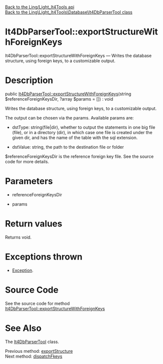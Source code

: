 [Back to the Ling/Light_It4Tools api](https://github.com/lingtalfi/Light_It4Tools/blob/master/doc/api/Ling/Light_It4Tools.md)<br>
[Back to the Ling\Light_It4Tools\Database\It4DbParserTool class](https://github.com/lingtalfi/Light_It4Tools/blob/master/doc/api/Ling/Light_It4Tools/Database/It4DbParserTool.md)


It4DbParserTool::exportStructureWithForeignKeys
================



It4DbParserTool::exportStructureWithForeignKeys — Writes the database structure, using foreign keys, to a customizable output.




Description
================


public [It4DbParserTool::exportStructureWithForeignKeys](https://github.com/lingtalfi/Light_It4Tools/blob/master/doc/api/Ling/Light_It4Tools/Database/It4DbParserTool/exportStructureWithForeignKeys.md)(string $referenceForeignKeysDir, ?array $params = []) : void




Writes the database structure, using foreign keys, to a customizable output.

The output can be chosen via the params.
Available params are:

- dstType: string(file|dir), whether to output the statements in one big file (file),
     or in a directory (dir), in which case one file is created under the given dir, and has the name of
     the table with the sql extension.

- dstValue: string, the path to the destination file or folder



$referenceForeignKeysDir is the reference foreign key file.
See the source code for more details.




Parameters
================


- referenceForeignKeysDir

    

- params

    


Return values
================

Returns void.


Exceptions thrown
================

- [Exception](http://php.net/manual/en/class.exception.php).&nbsp;







Source Code
===========
See the source code for method [It4DbParserTool::exportStructureWithForeignKeys](https://github.com/lingtalfi/Light_It4Tools/blob/master/Database/It4DbParserTool.php#L113-L189)


See Also
================

The [It4DbParserTool](https://github.com/lingtalfi/Light_It4Tools/blob/master/doc/api/Ling/Light_It4Tools/Database/It4DbParserTool.md) class.

Previous method: [exportStructure](https://github.com/lingtalfi/Light_It4Tools/blob/master/doc/api/Ling/Light_It4Tools/Database/It4DbParserTool/exportStructure.md)<br>Next method: [dispatchFkeys](https://github.com/lingtalfi/Light_It4Tools/blob/master/doc/api/Ling/Light_It4Tools/Database/It4DbParserTool/dispatchFkeys.md)<br>

